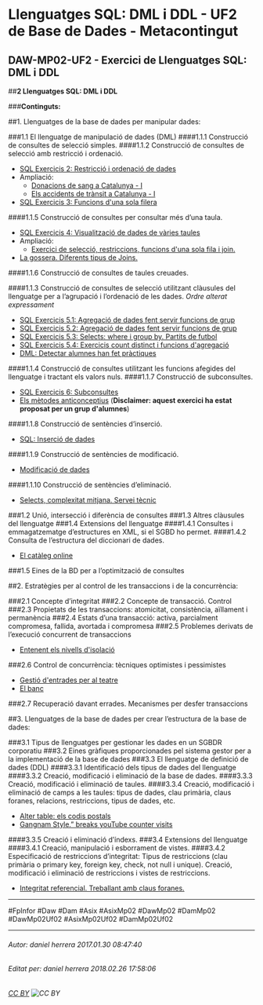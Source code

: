 # Llenguatges SQL: DML i DDL - UF2 de Base de Dades - Metacontingut
## DAW-MP02-UF2 - Exercici de Llenguatges SQL: DML i DDL
##**2 Llenguatges SQL: DML i DDL**

###**Continguts:**

##1. Llenguatges de la base de dades per manipular dades:

###1.1 El llenguatge de manipulació de dades (DML)
####1.1.1 Construcció de consultes de selecció simples.
####1.1.2 Construcció de consultes de selecció amb restricció i ordenació.

* [SQL Exercicis 2: Restricció i ordenació de dades](/DAW/DAW-MP02/DAW-MP02-UF2/sql-exercicis-2-restriccio-i-ordenacio-de-dades/readme.md)
* Ampliació:
    * [Donacions de sang a Catalunya - I](/DAW/DAW-MP02/DAW-MP02-UF2/donacions-de-sang-a-catalunya/readme.md)
    * [Els accidents de trànsit a Catalunya - I](/DAW/DAW-MP02/DAW-MP02-UF2/els-accidents-de-transit-a-catalunya/readme.md)
* [SQL Exercicis 3: Funcions d'una sola filera](/DAW/DAW-MP02/DAW-MP02-UF2/sql-exercicis-3-funcions-duna-sola-filera/readme.md)

####1.1.5 Construcció de consultes per consultar més d’una taula.

* [SQL Exercicis 4: Visualització de dades de vàries taules](/DAW/DAW-MP02/DAW-MP02-UF2/sql-exercicis-4/readme.md)
* Ampliació:
    * [Exercici de selecció, restriccions, funcions d'una sola fila i join.](/DAW/DAW-MP02/DAW-MP02-UF2/exercici-de-seleccio-restriccions-funcions-duna-sola-fila-i-join/readme.md)
* [La gossera. Diferents tipus de Joins.](/DAW/DAW-MP02/DAW-MP02-UF2/tipus-de-correspondencia-1n-amb-cardinalitat-01/readme.md)

####1.1.6 Construcció de consultes de taules creuades.

####1.1.3 Construcció de consultes de selecció utilitzant clàusules del llenguatge per a l’agrupació i l’ordenació de les dades. *Ordre alterat expressament*

* [SQL Exercicis 5.1: Agregació de dades fent servir funcions de grup](/DAW/DAW-MP02/DAW-MP02-UF2/sql-exercicis-5-agregacio-de-dades-fent-servir-funcions-de-grup/readme.md)
* [SQL Exercicis 5.2: Agregació de dades fent servir funcions de grup](/DAW/DAW-MP02/DAW-MP02-UF2/sql-exercicis-52-agregacio-de-dades-fent-servir-funcions-de-grup/readme.md)
* [SQL Exercicis 5.3: Selects: where i group by. Partits de futbol](/DAW/DAW-MP02/DAW-MP02-UF2/selects-where-i-group-by-partits-de-futbol/readme.md)
* [SQL Exercicis 5.4: Exercicis count distinct i funcions d'agregació](/DAW/DAW-MP02/DAW-MP02-UF2/exercicis-count-distinct-i-funcions-dagregacio/readme.md)
* [DML: Detectar alumnes han fet pràctiques](/DAW/DAW-MP02/DAW-MP02-UF2/dml-detectar-alumnes-han-fet-practiques/readme.md)

####1.1.4 Construcció de consultes utilitzant les funcions afegides del llenguatge i tractant els valors nuls.
####1.1.7 Construcció de subconsultes.

* [SQL Exercicis 6: Subconsultes](/DAW/DAW-MP02/DAW-MP02-UF2/sql-exercicis-6-subconsultes/readme.md)
* [Els mètodes anticonceptius](https://drive.google.com/drive/folders/1YV4DS7TDjQr9H_w8o9eRkb18UPRHvhB1?usp=sharing_eil&ts=5a86fcbf) (**Disclaimer: aquest exercici ha estat proposat per un grup d'alumnes**)

####1.1.8 Construcció de sentències d’inserció.

* [SQL: Inserció de dades](/DAW/DAW-MP02/DAW-MP02-UF2/sql-insercio-de-dades/readme.md) 

####1.1.9 Construcció de sentències de modificació.

* [Modificació de dades](/DAW/DAW-MP02/DAW-MP02-UF2/modificacio-de-dades/readme.md)

####1.1.10 Construcció de sentències d’eliminació.

* [Selects, complexitat mitjana. Servei tècnic](/DAW/DAW-MP02/DAW-MP02-UF2/selects-complexitat-mitjana-servei-tecnic/readme.md)

###1.2 Unió, intersecció i diferència de consultes
###1.3 Altres clàusules del llenguatge
###1.4 Extensions del llenguatge
####1.4.1 Consultes i emmagatzematge d’estructures en XML, si el SGBD ho permet.
####1.4.2 Consulta de l’estructura del diccionari de dades.

* [El catàleg online](/DAW/DAW-MP02/DAW-MP02-UF2/el-cataleg-online/readme.md)

###1.5 Eines de la BD per a l’optimització de consultes

##2. Estratègies per al control de les transaccions i de la concurrència:

###2.1 Concepte d’integritat
###2.2 Concepte de transacció. Control
###2.3 Propietats de les transaccions: atomicitat, consistència, aïllament i permanència
###2.4 Estats d’una transacció: activa, parcialment compromesa, fallida, avortada i compromesa
###2.5 Problemes derivats de l’execució concurrent de transaccions

* [Entenent els nivells d'isolació](/DAW/DAW-MP02/DAW-MP02-UF2/entenent-els-nivells-disolacio/readme.md)

###2.6 Control de concurrència: tècniques optimistes i pessimistes

* [Gestió d'entrades per al teatre](/DAW/DAW-MP02/DAW-MP02-UF2/gestio-dentrades-per-al-teatre/readme.md)
* [El banc](/DAW/DAW-MP02/DAW-MP02-UF2/exercici-transaccions-el-banc/readme.md)

###2.7 Recuperació davant errades. Mecanismes per desfer transaccions

##3. Llenguatges de la base de dades per crear l’estructura de la base de dades:

###3.1 Tipus de llenguatges per gestionar les dades en un SGBDR corporatiu
###3.2 Eines gràfiques proporcionades pel sistema gestor per a la implementació de la base de dades
###3.3 El llenguatge de definició de dades (DDL)
####3.3.1 Identificació dels tipus de dades del llenguatge
####3.3.2 Creació, modificació i eliminació de la base de dades.
####3.3.3 Creació, modificació i eliminació de taules.
####3.3.4 Creació, modificació i eliminació de camps a les taules: tipus de dades, clau primària, claus foranes, relacions, restriccions, tipus de dades, etc.

* [Alter table: els codis postals](/DAW/DAW-MP02/DAW-MP02-UF2/alter-table-els-codis-postals/readme.md)
* [Gangnam Style.” breaks youTube counter visits](/DAW/DAW-MP02/DAW-MP02-UF2/gangnam-style-breaks-youtube-counter-visits/readme.md)

####3.3.5 Creació i eliminació d’índexs.
###3.4 Extensions del llenguatge
####3.4.1 Creació, manipulació i esborrament de vistes.
####3.4.2 Especificació de restriccions d’integritat: Tipus de restriccions (clau primària o primary key, foreign key, check, not null i unique). Creació, modificació i eliminació de restriccions i vistes de restriccions.

* [Integritat referencial. Treballant amb claus foranes.](/DAW/DAW-MP02/DAW-MP02-UF2/integritat-referencial-treballant-amb-claus-foranes/readme.md)

---

#FpInfor #Daw #Dam #Asix #AsixMp02 #DawMp02 #DamMp02 #DawMp02Uf02 #AsixMp02Uf02 #DamMp02Uf02

---

###### Autor: daniel herrera 2017.01.30 08:47:40
###### Editat per: daniel herrera 2018.02.26 17:58:06
###### [CC BY](https://creativecommons.org/licenses/by/4.0/) ![CC BY](https://licensebuttons.net/l/by/3.0/80x15.png)

